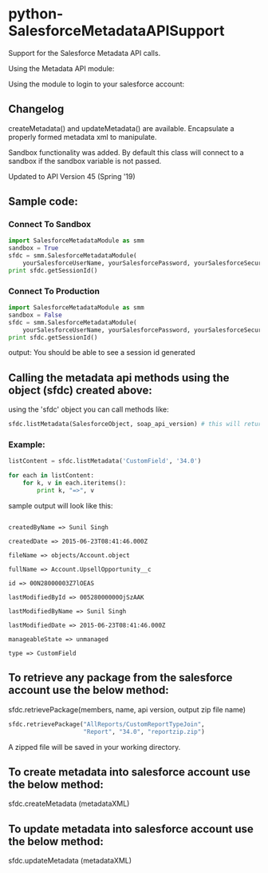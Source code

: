 # python-SalesforceMetadataAPISupport
Support for the Salesforce Metadata API calls.

Using the Metadata API module:

Using the module to login to your salesforce account:

## Changelog
createMetadata() and updateMetadata() are available.  Encapsulate a properly formed metadata xml to manipulate.

Sandbox functionality was added.  By default this class will connect to a sandbox if the sandbox variable is not passed.

Updated to API Version 45 (Spring '19)

## Sample code:
### Connect To Sandbox
```python
import SalesforceMetadataModule as smm
sandbox = True
sfdc = smm.SalesforceMetadataModule(
    yourSalesforceUserName, yourSalesforcePassword, yourSalesforceSecurityToken, sandbox)
print sfdc.getSessionId()
```

### Connect To Production
```python
import SalesforceMetadataModule as smm
sandbox = False
sfdc = smm.SalesforceMetadataModule(
    yourSalesforceUserName, yourSalesforcePassword, yourSalesforceSecurityToken, sandbox)
print sfdc.getSessionId()
```
output: You should be able to see a session id generated

## Calling the metadata api methods using the object (sfdc) created above:

using the 'sfdc' object you can call methods like:

```python
sfdc.listMetadata(SalesforceObject, soap_api_version) # this will return a list of dictionaries
```
### Example:
```python
listContent = sfdc.listMetadata('CustomField', '34.0')
```

```python
for each in listContent:
    for k, v in each.iteritems():
        print k, "=>", v
```        
sample output will look like this:
```createdById => 00528000000OjSzAAK

createdByName => Sunil Singh

createdDate => 2015-06-23T08:41:46.000Z

fileName => objects/Account.object

fullName => Account.UpsellOpportunity__c

id => 00N28000003Z7lOEAS

lastModifiedById => 00528000000OjSzAAK

lastModifiedByName => Sunil Singh

lastModifiedDate => 2015-06-23T08:41:46.000Z

manageableState => unmanaged

type => CustomField
```

## To retrieve any package from the salesforce account use the below method:

sfdc.retrievePackage(members, name, api version, output zip file name)
```python
sfdc.retrievePackage("AllReports/CustomReportTypeJoin",
                     "Report", "34.0", "reportzip.zip")
```
                     
A zipped file will be saved in your working directory.

## To create metadata into salesforce account use the below method:
sfdc.createMetadata (metadataXML)

## To update metadata into salesforce account use the below method:
sfdc.updateMetadata (metadataXML)
